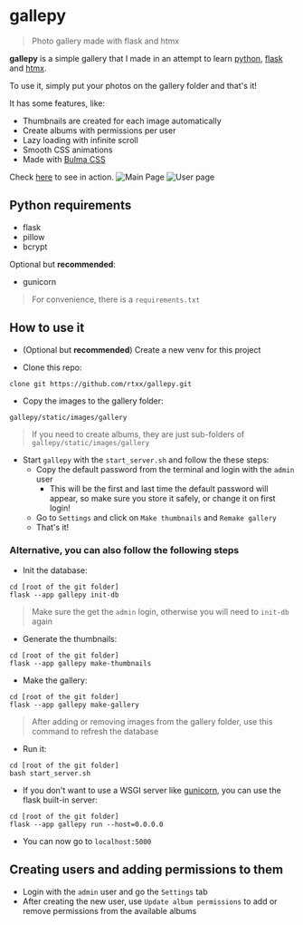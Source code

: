 

# gallepy
> Photo gallery made with flask and htmx

**gallepy** is a simple gallery that I made in an attempt to learn [python](https://www.python.org/), [flask](https://flask.palletsprojects.com/en/3.0.x/) and [htmx](https://htmx.org/).

To use it, simply put your photos on the gallery folder and that's it!

It has some features, like:

- Thumbnails are created for each image automatically
- Create albums with permissions per user
- Lazy loading with infinite scroll
- Smooth CSS animations
- Made with [Bulma CSS](https://bulma.io/)

Check [here](https://photos.ruiteixeira.me) to see in action.
![Main Page](https://cloud.ducknexus.com/s/bfYLqRaBpFdZnXx/download/gallepy1.png)
![User page](https://cloud.ducknexus.com/s/XDbnjsLGy422erW/download/gallepy3.png)
## Python requirements

- flask
- pillow
- bcrypt

Optional but **recommended**:
- gunicorn

> For convenience, there is a ```requirements.txt```

## How to use it

- (Optional but **recommended**) Create a new venv for this project

- Clone this repo:
```
clone git https://github.com/rtxx/gallepy.git
```

- Copy the images to the gallery folder:
```
gallepy/static/images/gallery
```
> If you need to create albums, they are just sub-folders of ```gallepy/static/images/gallery```

- Start ```gallepy``` with the ```start_server.sh``` and follow the these steps:
  - Copy the default password from the terminal and login with the ```admin``` user
    - This will be the first and last time the default password will appear, so make sure you store it safely, or change it on first login!
  - Go to ```Settings``` and click on ```Make thumbnails``` and ```Remake gallery```
  - That's it!

### Alternative, you can also follow the following steps
- Init the database: 
```
cd [root of the git folder]
flask --app gallepy init-db
```
> Make sure the get the ```admin``` login, otherwise you will need to ```init-db``` again

- Generate the thumbnails: 
```
cd [root of the git folder]
flask --app gallepy make-thumbnails
```

- Make the gallery: 
```
cd [root of the git folder]
flask --app gallepy make-gallery
```
> After adding or removing images from the gallery folder, use this command to refresh the database

- Run it:
```
cd [root of the git folder]
bash start_server.sh
```

- If you don't want to use a WSGI server like [gunicorn](https://gunicorn.org/), you can use the flask built-in server:
```
cd [root of the git folder]
flask --app gallepy run --host=0.0.0.0
```

- You can now go to ```localhost:5000```


## Creating users and adding permissions to them

- Login with the ```admin``` user and go the ```Settings``` tab
- After creating the new user, use ```Update album permissions``` to add or remove permissions from the available albums


